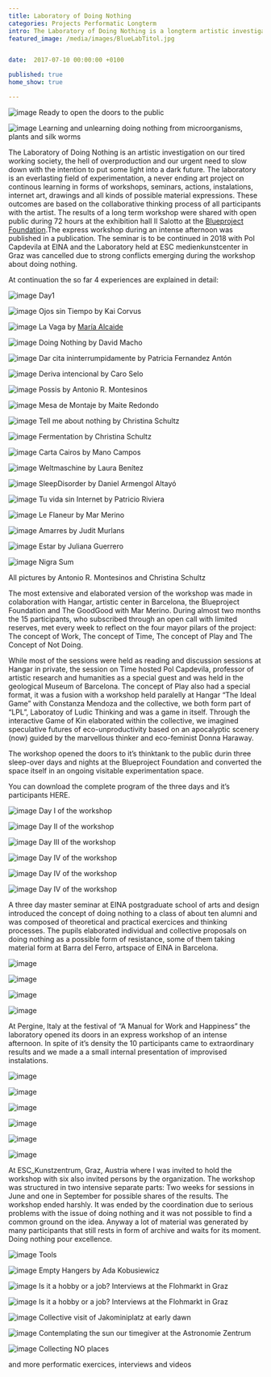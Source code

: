 ```yaml
---
title: Laboratory of Doing Nothing
categories: Projects Performatic Longterm
intro: The Laboratory of Doing Nothing is a longterm artistic investigation on our tired working society through collaborative thinktanks, interventions and instalations.
featured_image: /media/images/BlueLabTitol.jpg


date:  2017-07-10 00:00:00 +0100

published: true
home_show: true

---
```

![image](/media/images/BlueSala.jpg)
Ready to open the doors to the public

![image](/media/images/Blue0.jpg)
Learning and unlearning doing nothing from microorganisms, plants and silk worms

The Laboratory of Doing Nothing is an artistic investigation on our tired working society, the hell of overproduction and our urgent need to slow down with the intention to put some light into a dark future. The laboratory is an everlasting field of experimentation, a never ending art project on continous learning in forms of workshops, seminars, actions, instalations, internet art, drawings and all kinds of possible material expressions.
These outcomes are based on the collaborative thinking process of all participants with the artist. The results of a long term workshop were shared with open public during 72 hours at the exhibition hall Il Salotto at the [Blueproject Foundation](http://www.blueprojectfoundation.org/es/actividades/eventos/item/laboratorio-del-no-hacer).The express workshop during an intense afternoon was published in a publication. The seminar is to be continued in 2018 with Pol Capdevila at EINA and the Laboratory held at ESC medienkunstcenter in Graz was cancelled due to strong conflicts emerging during the workshop about doing nothing.

At continuation the so far 4 experiences are explained in detail:

![image](/media/images/BlueLab5.jpg)
Day1

![image](/media/images/Blue2.jpg)
Ojos sin Tiempo by Kai Corvus

![image](/media/images/BlueMaria.jpg)
La Vaga by [María Alcaide](http://mariaalcaide.com/p%C3%A1gina%20principal/buy/2017/la%20vaga.html)

![image](/media/images/Blue3.jpg)
Doing Nothing by David Macho

![image](/media/images/Blue10Patri.jpg)
Dar cita ininterrumpidamente by Patricia Fernandez Antón

![image](/media/images/Blue6.jpg)
Deriva intencional by Caro Selo

![image](/media/images/Blue5.jpg)
Possis by Antonio R. Montesinos

![image](/media/images/Blue7.jpg)
Mesa de Montaje by Maite Redondo

![image](/media/images/Blue8.jpg)
Tell me about nothing by Christina Schultz

![image](/media/images/Blue9.jpg)
Fermentation by Christina Schultz

![image](/media/images/Blue4.jpg)
Carta Cairos by Mano Campos

![image](/media/images/Blue11.jpg)
Weltmaschine by Laura Benítez

![image](/media/images/Blue12.jpg)
SleepDisorder by Daniel Armengol Altayó

![image](/media/images/Blue13.jpg)
Tu vida sin Internet by Patricio Riviera

![image](/media/images/Blue9dibuix.jpg)
Le Flaneur by Mar Merino

![image](/media/images/Blue14.jpg)
Amarres by Judit Murlans

![image](/media/images/Blue15Juli.jpg)
Estar by Juliana Guerrero

![image](/media/images/Blue5nigra.jpg)
Nigra Sum

All pictures by Antonio R. Montesinos and Christina Schultz 

The most extensive and elaborated version of the workshop was made in colaboration with Hangar, artistic center in Barcelona, the Blueproject Foundation and The GoodGood with Mar Merino. During almost two months the 15 participants, who subscribed through an open call with limited reserves, met every week to reflect on the four mayor pilars of the project: The concept of Work, The concept of Time, The concept of Play and The Concept of Not Doing.

While most of the sessions were held as reading and discussion sessions at Hangar in private, the session on Time hosted Pol Capdevila, professor of artistic research and humanities as a special guest and was held in the geological Museum of Barcelona.
The concept of Play also had a special format, it was a fusion with a workshop held paralelly at Hangar “The Ideal Game” with Constanza Mendoza and the collective, we both form part of “LPL”, Laboratoy of Ludic Thinking and was a game in itself. Through the interactive Game of Kin  elaborated within the collective, we imagined speculative futures of eco-unproductivity based on an apocalyptic scenery (now) guided by the marvellous thinker and eco-feminist Donna Haraway.

The workshop opened the doors to it’s thinktank to the public durin three sleep-over days and nights at the Blueproject Foundation and converted the space itself in an ongoing visitable experimentation space. 

You can download the complete program of the three days and it’s participants HERE.

![image](/media/images/BlueLab1.jpg)
Day I of the workshop

![image](/media/images/BlueLab2a.jpg)
Day II of the workshop

![image](/media/images/BlueLab3.jpg)
Day III of the workshop

![image](/media/images/Blue4.jpg)
Day IV of the workshop

![image](/media/images/BlueLab4agame.jpg)
Day IV of the workshop

![image](/media/images/BlueLab4bgame.jpg)
Day IV of the workshop

A three day master seminar at EINA postgraduate school of arts and design introduced the concept of doing nothing to a class of about ten alumni and was composed of theoretical and practical exercices and thinking processes. 
The pupils elaborated individual and collective proposals on doing nothing as a possible form of resistance, some of them taking material form at Barra del Ferro, artspace of EINA in Barcelona.

![image](/media/images/EinaTitol.jpg)


![image](/media/images/Eina5.jpg)


![image](/media/images/Eina4.jpg)


![image](/media/images/Eina2.jpg)

At Pergine, Italy at the festival of  “A Manual for Work and Happiness” the laboratory opened its doors in  an express workshop of an intense afternoon. In spite of it’s density the 10 participants came to extraordinary results and we made a a small internal presentation of improvised instalations.

![image](/media/images/Pergine2.jpg)


![image](/media/images/Pergine3.jpg)


![image](/media/images/Pergine5.jpg)


![image](/media/images/Pergine7.jpg)


![image](/media/images/Pergine4.jpg)


![image](/media/images/Pergine8.jpg)


At ESC_Kunstzentrum, Graz, Austria where I was invited to hold the workshop with six also invited persons by the organization. The workshop was structured in two intensive separate parts: Two weeks for sessions in June and  one in September for possible shares of the results.
The workshop ended harshly. It was ended by the coordination due to serious problems with the issue of doing nothing and it was not possible to find a common ground on the idea. Anyway a lot of material was generated by many participants that still rests in form of archive and waits for its moment. Doing nothing pour excellence.

![image](/media/images/ESC1.jpg)
Tools

![image](/media/images/ESC5.jpg)
Empty Hangers by Ada Kobusiewicz

![image](/media/images/ESC2.jpg)
Is it a hobby or a job? Interviews at the Flohmarkt in Graz

![image](/media/images/ESC3.jpg)
Is it a hobby or a job? Interviews at the Flohmarkt in Graz

![image](/media/images/ESC4.jpg)
Collective visit of Jakominiplatz at early dawn

![image](/media/images/ESC6.jpg)
Contemplating the sun our timegiver at the Astronomie Zentrum

![image](/media/images/ESC7.jpg)
Collecting NO places

and more performatic exercices, interviews and videos